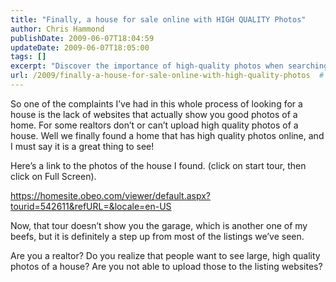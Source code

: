 ```yaml
---
title: "Finally, a house for sale online with HIGH QUALITY Photos"
author: Chris Hammond
publishDate: 2009-06-07T18:04:59
updateDate: 2009-06-07T18:05:00
tags: []
excerpt: "Discover the importance of high-quality photos when searching for a home. See how one house stands out with its exceptional visuals. #RealEstate #HomeSearch"
url: /2009/finally-a-house-for-sale-online-with-high-quality-photos  # Use the generated URL with year
---
```

<p>So one of the complaints I’ve had in this whole process of looking for a house is the lack of websites that actually show you good photos of a home. For some realtors don’t or can’t upload high quality photos of a house. Well we finally found a home that has high quality photos online, and I must say it is a great thing to see!</p>  <p>Here’s a link to the photos of the house I found. (click on start tour, then click on Full Screen).</p>  <p><a title="https://homesite.obeo.com/viewer/default.aspx?tourid=542611&refURL=&locale=en-US" href="https://homesite.obeo.com/viewer/default.aspx?tourid=542611&refURL=&locale=en-US">https://homesite.obeo.com/viewer/default.aspx?tourid=542611&refURL=&locale=en-US</a></p>  <p>Now, that tour doesn’t show you the garage, which is another one of my beefs, but it is definitely a step up from most of the listings we’ve seen.</p>  <p>Are you a realtor? Do you realize that people want to see large, high quality photos of a house? Are you not able to upload those to the listing websites?</p>

